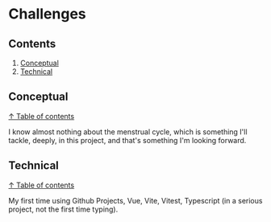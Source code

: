 # Challenges #

## Contents

1. [Conceptual](#conceptual)
1. [Technical](#technical)

## Conceptual
[↑ Table of contents](#contents)

I know almost nothing about the menstrual cycle, which is something I'll tackle, deeply, in this project, and that's something I'm looking forward.

## Technical
[↑ Table of contents](#contents)

My first time using Github Projects, Vue, Vite, Vitest, Typescript (in a serious project, not the first time typing).